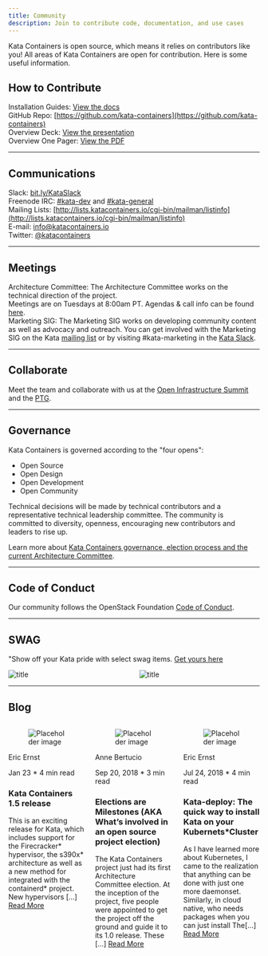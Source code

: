 ```yaml
---
title: Community
description: Join to contribute code, documentation, and use cases
---
```


Kata Containers is open source, which means it relies on contributors like you! All areas of Kata Containers are open for contribution. Here is some useful information.

## How to Contribute

Installation Guides: [View the docs](https://github.com/kata-containers/documentation/tree/master/install)  
GitHub Repo: [https://github.com/kata-containers](https://github.com/kata-containers)  
Overview Deck: [View the presentation](https://katacontainers.io/media/uploads/katacontainers/uploads/katacontainers/kata-containers-on-boarding-deck-for-website01022018.pdf)  
Overview One Pager: [View the PDF](https://katacontainers.io/media/uploads/katacontainers/uploads/katacontainers/kata_containers_overview.pdf)  

---

## Communications

Slack: [bit.ly/KataSlack](https://katacontainers.slack.com/)  
Freenode IRC: [#kata-dev](http://webchat.freenode.net/?channels=kata-dev) and [#kata-general](http://webchat.freenode.net/?channels=kata-general)  
Mailing Lists: [http://lists.katacontainers.io/cgi-bin/mailman/listinfo](http://lists.katacontainers.io/cgi-bin/mailman/listinfo)  
E-mail: [info@katacontainers.io](mailto:info@katacontainers.io)  
Twitter: [@katacontainers](https://twitter.com/katacontainers)  


---

## Meetings

Architecture Committee: The Architecture Committee works on the technical direction of the project.  
Meetings are on Tuesdays at 8:00am PT. Agendas & call info can be found [here](https://etherpad.openstack.org/p/katacontainers-2019-architecture-committee-mtgs).  
Marketing SIG: The Marketing SIG works on developing community content as well as advocacy and outreach. You can get involved with the Marketing SIG on the Kata [mailing list](http://lists.katacontainers.io/cgi-bin/mailman/listinfo) or by visiting #kata-marketing in the [Kata Slack](https://katacontainers.slack.com/).

---

## Collaborate

Meet the team and collaborate with us at the [Open Infrastructure Summit](https://www.openstack.org/summit/denver-2019/) and the [PTG](https://openstack.org/ptg).

---

## Governance

Kata Containers is governed according to the "four opens":

* Open Source
* Open Design
* Open Development
* Open Community

Technical decisions will be made by technical contributors and a representative technical leadership committee. The community is committed to diversity, openness, encouraging new contributors and leaders to rise up.

Learn more about [Kata Containers governance, election process and the current Architecture Committee](https://github.com/kata-containers/community). 


---

## Code of Conduct

Our community follows the OpenStack Foundation [Code of Conduct](https://www.openstack.org/legal/community-code-of-conduct/).

---

## SWAG

"Show off your Kata pride with select swag items. [Get yours here](https://shop-openstack.myshopify.com/collections/kata)

<div class="columns swag">
<div class="column swag">

<img src="../.vuepress/theme/images/kata_hoodie_frnt_720x.png" alt="title" class="img-swag" />

</div>

<div class="column swag">

<img src="../.vuepress/theme/images/Sock1_720x.png" alt="title" class="img-swag" />

</div>

</div>

---

## Blog

<div class="columns ">
<div class="column ">
    <div class="card">
    <div class="card-content">
        <div class="media">
        <div class="media-left">
            <figure class="image is-48x48">
            <img src="../.vuepress/theme/images/Oval_3.png" alt="Placeholder image">
            </figure>
        </div>
        <div class="media-content">
            <p class="title is-4">Eric Ernst</p>
            <p class="subtitle is-6">Jan 23 * 4 min read</p>
        </div>
        </div>
        <div class="content">
        <h3>Kata Containers 1.5 release</h3>
        This is an exciting release for Kata, which includes support for the Firecracker* hypervisor, the s390x* architecture as well as a new method for integrated with the containerd* project. New hypervisors [...] <a href="#">Read More</a>
        </div>
    </div>
    </div>
</div>

<div class="column ">
    <div class="card">
    <div class="card-content">
        <div class="media">
        <div class="media-left">
            <figure class="image is-48x48">
            <img src="../.vuepress/theme/images/Oval_3.png" alt="Placeholder image">
            </figure>
        </div>
        <div class="media-content">
            <p class="title is-4">Anne Bertucio</p>
            <p class="subtitle is-6">Sep 20, 2018 * 3 min read</p>
        </div>
        </div>
        <div class="content">
        <h3>Elections are Milestones (AKA What’s involved in an open source project election)</h3>
        The Kata Containers project just had its first Architecture Committee election. At the inception of the project, five people were appointed to get the project off the ground and guide it to its 1.0 release. These [...] <a href="#">Read More</a>
        </div>
    </div>
    </div>
</div>


<div class="column ">
    <div class="card">
    <div class="card-content">
        <div class="media">
        <div class="media-left">
            <figure class="image is-48x48">
            <img src="../.vuepress/theme/images/Oval_3.png" alt="Placeholder image">
            </figure>
        </div>
        <div class="media-content">
            <p class="title is-4">Eric Ernst</p>
            <p class="subtitle is-6">Jul 24, 2018 * 4 min read</p>
        </div>
        </div>
        <div class="content">
        <h3>Kata-deploy: The quick way to install Kata on your Kubernets*Cluster</h3>
        As I have learned more about Kubernetes, I came to the realization that anything can be done with just one more daemonset. Similarly, in cloud native, who needs packages when you can just install The[...] <a href="#">Read More</a>
        </div>
    </div>
    </div>
</div>


</div>